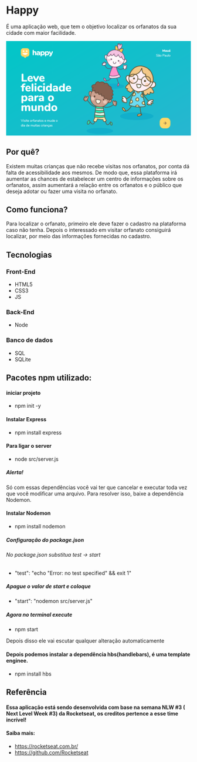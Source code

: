 # Happy
É uma aplicação web, que tem o objetivo localizar os orfanatos da sua cidade com maior facilidade. 

![Home Page Happy](https://github.com/Everton-Victor/Happy/blob/main/capturaTela_README/homePage.PNG)

## Por quê?
Existem muitas crianças que não recebe visitas nos orfanatos, por conta dá falta de acessibilidade aos mesmos. De modo que, essa plataforma irá aumentar as 
chances de estabelecer um centro de informações sobre os orfanatos, assim aumentará a relação entre os orfanatos e o público que deseja adotar ou fazer uma visita no orfanato.

## Como funciona?
Para localizar o orfanato, primeiro ele deve fazer o cadastro na plataforma caso não tenha. 
Depois o interessado em visitar orfanato consiguirá localizar, por meio das informações fornecidas no cadastro.

## Tecnologias
### Front-End
- HTML5
- CSS3
- JS

### Back-End
- Node

### Banco de dados
- SQL
- SQLite

## Pacotes npm utilizado:
#### iniciar projeto 
- npm init -y

#### Instalar Express
- npm install express

#### Para ligar o server
- node src/server.js

##### Alerta!
Só com essas dependências você vai ter que cancelar e executar toda vez que você modificar uma arquivo.
Para resolver isso, baixe a dependência Nodemon.

#### Instalar Nodemon
- npm install nodemon

##### Configuração do package.json
###### No package.json substitua test -> start
- "test": "echo \"Error: no test specified\" && exit 1"

##### Apague o valor de start e coloque
- "start": "nodemon src/server.js"

##### Agora no terminal execute
- npm start

Depois disso ele vai escutar qualquer alteração automaticamente

#### Depois podemos instalar a dependência hbs(handlebars), é uma template enginee.
- npm install hbs

## Referência
#### Essa aplicação está sendo desenvolvida com base na semana NLW #3 ( Next Level Week #3) da Rocketseat, os creditos pertence a esse time incrível!
#### Saiba mais: 
- https://rocketseat.com.br/
- https://github.com/Rocketseat

